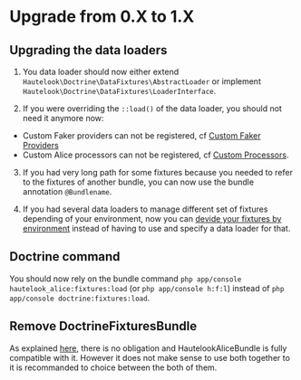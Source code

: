 # Upgrade from 0.X to 1.X

## Upgrading the data loaders

1. You data loader should now either extend `Hautelook\Doctrine\DataFixtures\AbstractLoader` or implement `Hautelook\Doctrine\DataFixtures\LoaderInterface`.

2. If you were overriding the `::load()` of the data loader, you should not need it anymore now:
* Custom Faker providers can not be registered, cf [Custom Faker Providers](Resources/doc/faker-providers.md)
* Custom Alice processors can not be registered, cf [Custom Processors](Resources/doc/alice-processors.md).

3. If you had very long path for some fixtures because you needed to refer to the fixtures of another bundle, you can now use the bundle annotation `@Bundlename`.

4. If you had several data loaders to manage different set of fixtures depending of your environment, now you can [devide your fixtures by environment](Resources/doc/advanced-usage.md#environment-specific-fixtures) instead of having to use and specify a data loader for that.


## Doctrine command

You should now rely on the bundle command `php app/console hautelook_alice:fixtures:load` (or `php app/console h:f:l`) instead of `php app/console doctrine:fixtures:load`.


## Remove DoctrineFixturesBundle

As explained [here](Resources/doc/doctrine-fixtures-bundle.md), there is no obligation and HautelookAliceBundle is fully compatible with it. However it does not make sense to use both together to it is recommanded to choice between the both of them.